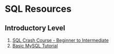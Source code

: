 <h1>SQL Resources</h1>
<h2>Introductory Level</h2>
<ol>
<li><a href="https://www.youtube.com/watch?v=nWeW3sCmD2k">SQL Crash Course - Beginner to Intermediate</a></li>
<li><a href="http://www.mysqltutorial.org/basic-mysql-tutorial.aspx">Basic MySQL Tutorial</a></li>
</ol>
